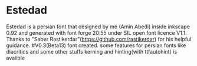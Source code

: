 # Estedad
Estedad is a persian font that designed by me (Amin Abedi) inside inkscape 0.92 and generated with font forge 20:55 under SIL open font licence V1.1.
Thanks to "Saber Rastikerdar"(https://github.com/rastikerdar) for his helpful guidance. 
#V0.3(Beta13)
font created.
some features for persian fonts like diacritics and some other stuffs kerning and hinting(with ttfautohint) is avalible
